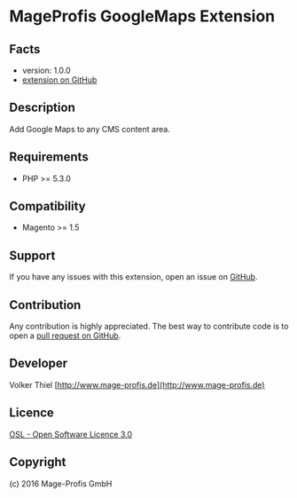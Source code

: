 MageProfis GoogleMaps Extension
=====================

Facts
-----
- version: 1.0.0
- [extension on GitHub](https://github.com/mageprofis/MageProfis_GoogleMaps)

Description
-----------
Add Google Maps to any CMS content area.

Requirements
------------
- PHP >= 5.3.0

Compatibility
-------------
- Magento >= 1.5

Support
-------
If you have any issues with this extension, open an issue on [GitHub](https://github.com/mageprofis/MageProfis_GoogleMaps/issues).

Contribution
------------
Any contribution is highly appreciated. The best way to contribute code is to open a [pull request on GitHub](https://help.github.com/articles/using-pull-requests).

Developer
---------
Volker Thiel
[http://www.mage-profis.de](http://www.mage-profis.de)

Licence
-------
[OSL - Open Software Licence 3.0](http://opensource.org/licenses/osl-3.0.php)

Copyright
---------
(c) 2016 Mage-Profis GmbH
